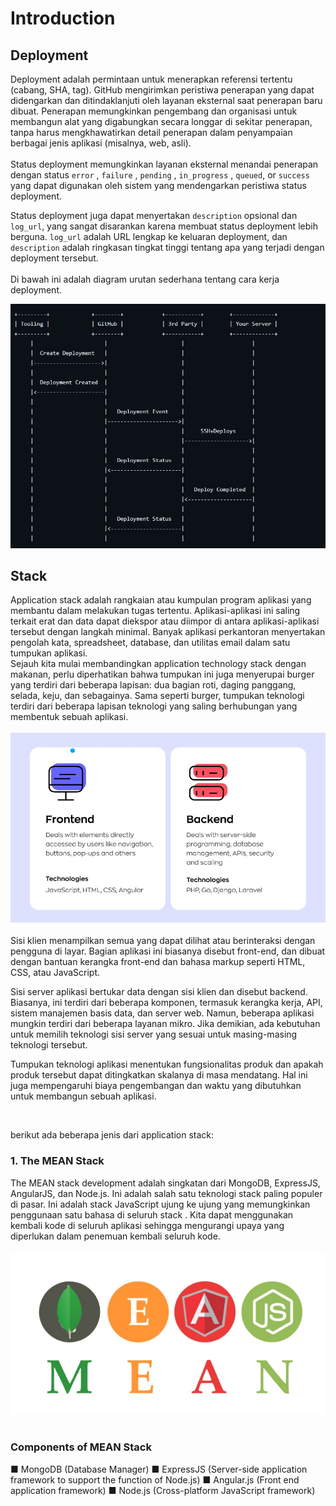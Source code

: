 # Introduction

## Deployment
Deployment adalah permintaan untuk menerapkan referensi tertentu (cabang, SHA, tag). GitHub mengirimkan peristiwa penerapan yang dapat didengarkan dan ditindaklanjuti oleh layanan eksternal saat penerapan baru dibuat. Penerapan memungkinkan pengembang dan organisasi untuk membangun alat yang digabungkan secara longgar di sekitar penerapan, tanpa harus mengkhawatirkan detail penerapan dalam penyampaian berbagai jenis aplikasi (misalnya, web, asli). <br>
<br> Status deployment memungkinkan layanan eksternal menandai penerapan dengan status `error` , `failure` , `pending` , `in_progress` , `queued`, or `success` yang dapat digunakan oleh sistem yang mendengarkan peristiwa status deployment. <br>

Status deployment juga dapat menyertakan `description` opsional dan `log_url`, yang sangat disarankan karena membuat status deployment lebih berguna. `log_url` adalah URL lengkap ke keluaran deployment, dan `description` adalah ringkasan tingkat tinggi tentang apa yang terjadi dengan deployment tersebut. <br>
<br> 
Di bawah ini adalah diagram urutan sederhana tentang cara kerja deployment. <br>

![screenshot](diagram.png.jpg) <br>
## Stack
  Application stack adalah rangkaian atau kumpulan program aplikasi yang membantu dalam melakukan tugas tertentu. Aplikasi-aplikasi ini saling terkait erat dan data dapat diekspor atau diimpor di antara aplikasi-aplikasi tersebut dengan langkah minimal. Banyak aplikasi perkantoran menyertakan pengolah kata, spreadsheet, database, dan utilitas email dalam satu tumpukan aplikasi. <br> 
  Sejauh kita mulai membandingkan application technology stack dengan makanan, perlu diperhatikan bahwa tumpukan ini juga menyerupai burger yang terdiri dari beberapa lapisan: dua bagian roti, daging panggang, selada, keju, dan sebagainya. Sama seperti burger, tumpukan teknologi terdiri dari beberapa lapisan teknologi yang saling berhubungan yang membentuk sebuah aplikasi. <br>
  <br>
  ![screenshot](AS1.jpg) <br>
  <br>
  Sisi klien menampilkan semua yang dapat dilihat atau berinteraksi dengan pengguna di layar. Bagian aplikasi ini biasanya disebut front-end, dan dibuat dengan bantuan kerangka front-end dan bahasa markup seperti HTML, CSS, atau JavaScript. <br>

Sisi server aplikasi bertukar data dengan sisi klien dan disebut backend. Biasanya, ini terdiri dari beberapa komponen, termasuk kerangka kerja, API, sistem manajemen basis data, dan server web. Namun, beberapa aplikasi mungkin terdiri dari beberapa layanan mikro. Jika demikian, ada kebutuhan untuk memilih teknologi sisi server yang sesuai untuk masing-masing teknologi tersebut.<br>

Tumpukan teknologi aplikasi menentukan fungsionalitas produk dan apakah produk tersebut dapat ditingkatkan skalanya di masa mendatang. Hal ini juga mempengaruhi biaya pengembangan dan waktu yang dibutuhkan untuk membangun sebuah aplikasi. <br>

<br> 

berikut ada beberapa jenis dari application stack: <br>
### 1. The MEAN Stack
The MEAN stack development  adalah singkatan dari MongoDB, ExpressJS, AngularJS, dan Node.js. Ini adalah salah satu teknologi stack paling populer di pasar. Ini adalah stack JavaScript ujung ke ujung yang memungkinkan penggunaan satu bahasa di seluruh stack .
Kita dapat menggunakan kembali kode di seluruh aplikasi sehingga mengurangi upaya yang diperlukan dalam penemuan kembali seluruh kode. <br>
<br>
![screenshot](mean.jpg) <br>
<br>
### Components of MEAN Stack
■ MongoDB (Database Manager)
■ ExpressJS (Server-side application framework to support the function of Node.js)
■ Angular.js (Front end application framework)
■ Node.js (Cross-platform JavaScript framework)
